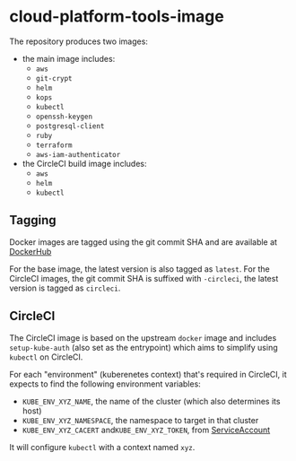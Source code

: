# cloud-platform-tools-image

The repository produces two images:

- the main image includes:
  - `aws`
  - `git-crypt`
  - `helm`
  - `kops`
  - `kubectl`
  - `openssh-keygen`
  - `postgresql-client`
  - `ruby`
  - `terraform`
  - `aws-iam-authenticator`
- the CircleCI build image includes:
  - `aws`
  - `helm`
  - `kubectl`

## Tagging

Docker images are tagged using the git commit SHA and are available at [DockerHub](https://hub.docker.com/r/ministryofjustice/cloud-platform-tools)

For the base image, the latest version is also tagged as `latest`.
For the CircleCI images, the git commit SHA is suffixed with `-circleci`, the latest version is tagged as `circleci`.

## CircleCI

The CircleCI image is based on the upstream `docker` image and includes `setup-kube-auth` (also set as the entrypoint) which aims to simplify using `kubectl` on CircleCI.

For each "environment" (kuberenetes context) that's required in CircleCI, it expects to find the following environment variables:

- `KUBE_ENV_XYZ_NAME`, the name of the cluster (which also determines its host)
- `KUBE_ENV_XYZ_NAMESPACE`, the namespace to target in that cluster
- `KUBE_ENV_XYZ_CACERT` and`KUBE_ENV_XYZ_TOKEN`, from [ServiceAccount][how-to-serviceaccount]

It will configure `kubectl` with a context named `xyz`.

[how-to-serviceaccount]: https://user-guide.cloud-platform.service.justice.gov.uk/tasks.html#creating-a-service-account-for-circleci
